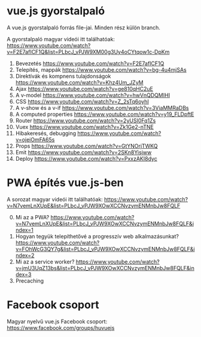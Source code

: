 # vue.js gyorstalpaló

A vue.js gyorstalpaló forrás file-jai. Minden rész külön branch.

A gyorstalpaló magyar videói itt találhatóak: https://www.youtube.com/watch?v=F2E7afICF1Q&list=PLbcJ_vPJW9XM00g3Uy4oCYtqow1c-DpKm


1. Bevezetés https://www.youtube.com/watch?v=F2E7afICF1Q
2. Telepítés, mappák https://www.youtube.com/watch?v=bg-4u4mjSAs
3. Direktívák és kompnens tulajdonságok https://www.youtube.com/watch?v=Khz4Um_JZyM
4. Ajax https://www.youtube.com/watch?v=ge810qHC2uE
5. A v-model https://www.youtube.com/watch?v=hwVnQDQMIHI
6. CSS https://www.youtube.com/watch?v=Z_2sTq6oyhI
7. A v-show és a v-if https://www.youtube.com/watch?v=3ViaMMRaDBs
8. A computed properties https://www.youtube.com/watch?v=y19_FLDpftE
9. Router https://www.youtube.com/watch?v=2yUSI0Fq1Zs
10. Vuex https://www.youtube.com/watch?v=Zk1Ge2-nTNE
11. Hibakeresés, debugging https://www.youtube.com/watch?v=ojeiOmFA65s
12. Props https://www.youtube.com/watch?v=GtYNOrjTWKQ
13. Emit https://www.youtube.com/watch?v=2SKn8Yisjww
14. Deploy https://www.youtube.com/watch?v=PxxzAKI8dyc

# PWA építés vue.js-ben

A sorozat magyar videói itt találhatóak: https://www.youtube.com/watch?v=N7vemLnXUpE&list=PLbcJ_vPJW9XOwXCCNvzymENMnbJw8FQLF

0. Mi az a PWA? https://www.youtube.com/watch?v=N7vemLnXUpE&list=PLbcJ_vPJW9XOwXCCNvzymENMnbJw8FQLF&index=1
1. Hogyan tegyük telepíthetővé a progresszív web alkalmazásunkat? https://www.youtube.com/watch?v=FOhWcG3QY7g&list=PLbcJ_vPJW9XOwXCCNvzymENMnbJw8FQLF&index=2
2. Mi az a service worker? https://www.youtube.com/watch?v=jmU3UqZ13bs&list=PLbcJ_vPJW9XOwXCCNvzymENMnbJw8FQLF&index=3
3. Precaching

# Facebook csoport

Magyar nyelvű vue.js Facebook csoport: https://www.facebook.com/groups/huvuejs
